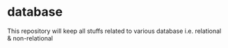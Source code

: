 # database
This repository will keep all stuffs related to various database i.e. relational &amp; non-relational 
